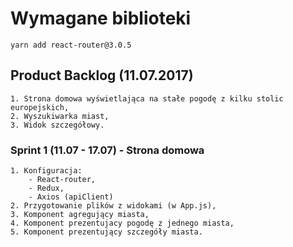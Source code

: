 # Wymagane biblioteki
    yarn add react-router@3.0.5

## Product Backlog (11.07.2017)
    1. Strona domowa wyświetlająca na stałe pogodę z kilku stolic europejskich,
    2. Wyszukiwarka miast,
    3. Widok szczegółowy.


### Sprint 1 (11.07 - 17.07) - Strona domowa
    1. Konfiguracja:
        - React-router,  
        - Redux,  
        - Axios (apiClient)   
    2. Przygotowanie plików z widokami (w App.js),
    3. Komponent agregujący miasta,
    4. Komponent prezentujacy pogodę z jednego miasta,
    5. Komponent prezentujący szczegóły miasta.
